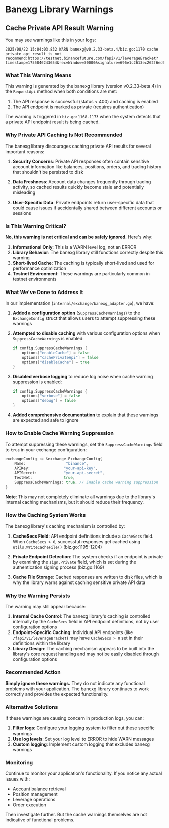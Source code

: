 # Banexg Library Warnings

## Cache Private API Result Warning

You may see warnings like this in your logs:

```
2025/08/22 15:04:03.832 WARN banexg@v0.2.33-beta.4/biz.go:1170 cache private api result is not recommend:https://testnet.binancefuture.com/fapi/v1/leverageBracket?timestamp=1755846243654&recvWindow=30000&signature=696e1c2613ec262f6ed6ac4749ad6e4d28d21bfaf6bbc006f02b2b69c56712ff
```

### What This Warning Means

This warning is generated by the banexg library (version v0.2.33-beta.4) in the `RequestApi` method when both conditions are met:

1. The API response is successful (status < 400) and caching is enabled
2. The API endpoint is marked as private (requires authentication)

The warning is triggered in `biz.go:1168-1173` when the system detects that a private API endpoint result is being cached.

### Why Private API Caching Is Not Recommended

The banexg library discourages caching private API results for several important reasons:

1. **Security Concerns**: Private API responses often contain sensitive account information like balances, positions, orders, and trading history that shouldn't be persisted to disk

2. **Data Freshness**: Account data changes frequently through trading activity, so cached results quickly become stale and potentially misleading

3. **User-Specific Data**: Private endpoints return user-specific data that could cause issues if accidentally shared between different accounts or sessions

### Is This Warning Critical?

**No, this warning is not critical and can be safely ignored.** Here's why:

1. **Informational Only**: This is a WARN level log, not an ERROR
2. **Library Behavior**: The banexg library still functions correctly despite this warning
3. **Short-lived Cache**: The caching is typically short-lived and used for performance optimization
4. **Testnet Environment**: These warnings are particularly common in testnet environments

### What We've Done to Address It

In our implementation (`internal/exchange/banexg_adapter.go`), we have:

1. **Added a configuration option** (`SuppressCacheWarnings`) to the `ExchangeConfig` struct that allows users to attempt suppressing these warnings

2. **Attempted to disable caching** with various configuration options when `SuppressCacheWarnings` is enabled:
   ```go
   if config.SuppressCacheWarnings {
       options["enableCache"] = false
       options["cachePrivateApi"] = false
       options["disableCache"] = true
   }
   ```

3. **Disabled verbose logging** to reduce log noise when cache warning suppression is enabled:
   ```go
   if config.SuppressCacheWarnings {
       options["verbose"] = false
       options["debug"] = false
   }
   ```

4. **Added comprehensive documentation** to explain that these warnings are expected and safe to ignore

### How to Enable Cache Warning Suppression

To attempt suppressing these warnings, set the `SuppressCacheWarnings` field to `true` in your exchange configuration:

```go
exchangeConfig := &exchange.ExchangeConfig{
    Name:                  "binance",
    APIKey:               "your-api-key",
    APISecret:            "your-api-secret",
    TestNet:              true,
    SuppressCacheWarnings: true, // Enable cache warning suppression
}
```

**Note**: This may not completely eliminate all warnings due to the library's internal caching mechanisms, but it should reduce their frequency.

### How the Caching System Works

The banexg library's caching mechanism is controlled by:

1. **CacheSecs Field**: API endpoint definitions include a `CacheSecs` field. When `CacheSecs > 0`, successful responses get cached using `utils.WriteCacheFile()` (biz.go:1195-1204)

2. **Private Endpoint Detection**: The system checks if an endpoint is private by examining the `sign.Private` field, which is set during the authentication signing process (biz.go:1169)

3. **Cache File Storage**: Cached responses are written to disk files, which is why the library warns against caching sensitive private API data

### Why the Warning Persists

The warning may still appear because:

1. **Internal Cache Control**: The banexg library's caching is controlled internally by the `CacheSecs` field in API endpoint definitions, not by user configuration options
2. **Endpoint-Specific Caching**: Individual API endpoints (like `/fapi/v1/leverageBracket`) may have `CacheSecs > 0` set in their definitions within the library
3. **Library Design**: The caching mechanism appears to be built into the library's core request handling and may not be easily disabled through configuration options

### Recommended Action

**Simply ignore these warnings.** They do not indicate any functional problems with your application. The banexg library continues to work correctly and provides the expected functionality.

### Alternative Solutions

If these warnings are causing concern in production logs, you can:

1. **Filter logs**: Configure your logging system to filter out these specific warnings
2. **Use log levels**: Set your log level to ERROR to hide WARN messages
3. **Custom logging**: Implement custom logging that excludes banexg warnings

### Monitoring

Continue to monitor your application's functionality. If you notice any actual issues with:
- Account balance retrieval
- Position management
- Leverage operations
- Order execution

Then investigate further. But the cache warnings themselves are not indicative of functional problems.
